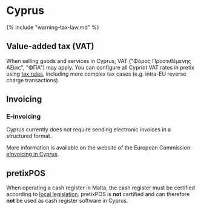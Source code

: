 # Cyprus

{% include "warning-tax-law.md" %}

## Value-added tax (VAT)

When selling goods and services in Cyprus, VAT ("Φόρος Προστιθέμενης Αξίας", "ΦΠΑ") may apply.
You can configure all Cypriot VAT rates in pretix using [tax rules](../../guides/taxes.md), including more complex tax cases (e.g. intra-EU reverse charge transactions).

## Invoicing

### E-invoicing

Cyprus currently does not require sending electronic invoices in a structured format.

More information is available on the website of the European Commission: [eInvoicing in Cyprus](https://ec.europa.eu/digital-building-blocks/sites/display/DIGITAL/eInvoicing+in+Cyprus).

## pretixPOS

When operating a cash register in Malta, the cash register must be certified according to [local legislation](https://www.mcw.gov.cy/mcw/ems/ems.nsf/All/A9EA69CCF2A643A64325795E002770CE?OpenDocument).
pretixPOS is **not** certified and can therefore **not** be used as cash register software in Cyprus.